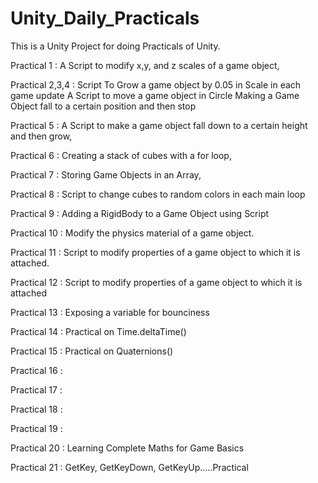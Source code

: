 # Unity_Daily_Practicals
 This is a Unity Project for doing Practicals of Unity.
 
 
 Practical 1 : A Script to modify x,y, and z scales of a game object,
 
 
 Practical 2,3,4 : 
           Script To Grow a game object by 0.05 in Scale in each game update
           A Script to move a game object in Circle
           Making a Game Object fall to a certain position and then stop
  
  
   Practical 5 : A Script to make a game object fall down to a certain height and then grow,
   
   
   Practical 6 : Creating a stack of cubes with a for loop,
   
   
   Practical 7 : Storing Game Objects in an Array,
   
   
   Practical 8 : Script to change cubes to random colors in each main loop
   
   
   Practical 9 : Adding a RigidBody to a Game Object using Script
   
   
   Practical 10 :  Modify the physics material of a game object.
   
   
   Practical 11 : Script to modify properties of a game object to which it is attached.
           
   Practical 12 : Script to modify properties of a game object to which it is attached
  
   Practical 13 : Exposing a variable for bounciness 
   
   Practical 14 : Practical on Time.deltaTime()
      
   Practical 15 : Practical on Quaternions()
   
   Practical 16 : 
   
   Practical 17 : 
   
   Practical 18 : 
   
   Practical 19 : 
   
   Practical 20 : Learning Complete Maths for Game Basics
   
   Practical 21 : GetKey, GetKeyDown, GetKeyUp.....Practical
   



